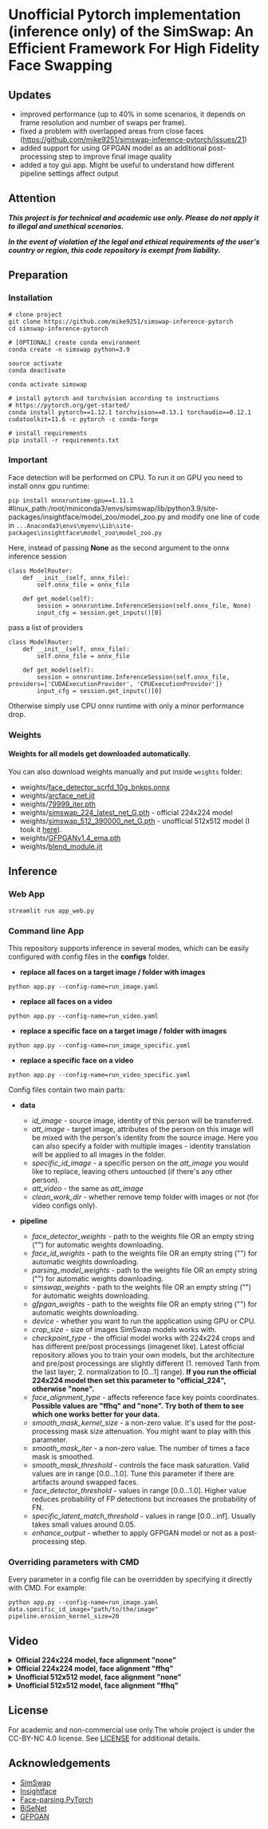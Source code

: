 # Unofficial Pytorch implementation (**inference only**) of the SimSwap: An Efficient Framework For High Fidelity Face Swapping

## Updates
- improved performance (up to 40% in some scenarios, it depends on frame resolution and number of swaps per frame).
- fixed a problem with overlapped areas from close faces (https://github.com/mike9251/simswap-inference-pytorch/issues/21)
- added support for using GFPGAN model as an additional post-processing step to improve final image quality
- added a toy gui app. Might be useful to understand how different pipeline settings affect output

## Attention
***This project is for technical and academic use only. Please do not apply it to illegal and unethical scenarios.***

***In the event of violation of the legal and ethical requirements of the user's country or region, this code repository is exempt from liability.***

## Preparation
### Installation
```
# clone project
git clone https://github.com/mike9251/simswap-inference-pytorch
cd simswap-inference-pytorch

# [OPTIONAL] create conda environment
conda create -n simswap python=3.9

source activate
conda deactivate

conda activate simswap

# install pytorch and torchvision according to instructions
# https://pytorch.org/get-started/
conda install pytorch==1.12.1 torchvision==0.13.1 torchaudio==0.12.1 cudatoolkit=11.6 -c pytorch -c conda-forge

# install requirements
pip install -r requirements.txt
```

### Important
Face detection will be performed on CPU. To run it on GPU you need to install onnx gpu runtime:

```pip install onnxruntime-gpu==1.11.1```
#linux_path:/root/miniconda3/envs/simswap/lib/python3.9/site-packages/insightface/model_zoo/model_zoo.py
and modify one line of code in ```...Anaconda3\envs\myenv\Lib\site-packages\insightface\model_zoo\model_zoo.py```

Here, instead of passing **None** as the second argument to the onnx inference session
```angular2html
class ModelRouter:
    def __init__(self, onnx_file):
        self.onnx_file = onnx_file

    def get_model(self):
        session = onnxruntime.InferenceSession(self.onnx_file, None)
        input_cfg = session.get_inputs()[0]
```
pass a list of providers
```angular2html
class ModelRouter:
    def __init__(self, onnx_file):
        self.onnx_file = onnx_file

    def get_model(self):
        session = onnxruntime.InferenceSession(self.onnx_file, providers=['CUDAExecutionProvider', 'CPUExecutionProvider'])
        input_cfg = session.get_inputs()[0]
```
Otherwise simply use CPU onnx runtime with only a minor performance drop.

### Weights
#### Weights for all models get downloaded automatically.

You can also download weights manually and put inside `weights` folder:

- weights/<a href="https://github.com/mike9251/simswap-inference-pytorch/releases/download/weights/face_detector_scrfd_10g_bnkps.onnx">face_detector_scrfd_10g_bnkps.onnx</a>
- weights/<a href="https://github.com/mike9251/simswap-inference-pytorch/releases/download/weights/arcface_net.jit">arcface_net.jit</a>
- weights/<a href="https://github.com/mike9251/simswap-inference-pytorch/releases/download/weights/parsing_model_79999_iter.pth">79999_iter.pth</a>
- weights/<a href="https://github.com/mike9251/simswap-inference-pytorch/releases/download/weights/simswap_224_latest_net_G.pth">simswap_224_latest_net_G.pth</a> - official 224x224 model
- weights/<a href="https://github.com/mike9251/simswap-inference-pytorch/releases/download/weights/simswap_512_390000_net_G.pth">simswap_512_390000_net_G.pth</a> - unofficial 512x512 model (I took it <a href="https://github.com/neuralchen/SimSwap/issues/255">here</a>).
- weights/<a href="https://github.com/mike9251/simswap-inference-pytorch/releases/download/v1.1/GFPGANv1.4_ema.pth">GFPGANv1.4_ema.pth</a>
- weights/<a href="https://github.com/mike9251/simswap-inference-pytorch/releases/download/v1.2/blend_module.jit">blend_module.jit</a>

## Inference
### Web App
```angular2html
streamlit run app_web.py
```

### Command line App
This repository supports inference in several modes, which can be easily configured with config files in the **configs** folder.
- **replace all faces on a target image / folder with images**
```angular2html
python app.py --config-name=run_image.yaml
```

- **replace all faces on a video**
```angular2html
python app.py --config-name=run_video.yaml
```

- **replace a specific face on a target image / folder with images**
```angular2html
python app.py --config-name=run_image_specific.yaml
```

- **replace a specific face on a video**
```angular2html
python app.py --config-name=run_video_specific.yaml
```

Config files contain two main parts:

- **data**
  - *id_image* - source image, identity of this person will be transferred.
  - *att_image* - target image, attributes of the person on this image will be mixed with the person's identity from the source image. Here you can also specify a folder with multiple images - identity translation will be applied to all images in the folder.
  - *specific_id_image* - a specific person on the *att_image* you would like to replace, leaving others untouched (if there's any other person).
  - *att_video* - the same as *att_image*
  - *clean_work_dir* - whether remove temp folder with images or not (for video configs only).


- **pipeline**
  - *face_detector_weights* - path to the weights file OR an empty string ("") for automatic weights downloading.
  - *face_id_weights* - path to the weights file OR an empty string ("") for automatic weights downloading.
  - *parsing_model_weights* - path to the weights file OR an empty string ("") for automatic weights downloading.
  - *simswap_weights* - path to the weights file OR an empty string ("") for automatic weights downloading.
  - *gfpgan_weights* - path to the weights file OR an empty string ("") for automatic weights downloading.
  - *device* - whether you want to run the application using GPU or CPU.
  - *crop_size* - size of images SimSwap models works with.
  - *checkpoint_type* - the official model works with 224x224 crops and has different pre/post processings (imagenet like). Latest official repository allows you to train your own models, but the architecture and pre/post processings are slightly different (1. removed Tanh from the last layer; 2. normalization to [0...1] range). **If you run the official 224x224 model then set this parameter to "official_224", otherwise "none".**
  - *face_alignment_type* - affects reference face key points coordinates. **Possible values are "ffhq" and "none". Try both of them to see which one works better for your data.**
  - *smooth_mask_kernel_size* - a non-zero value. It's used for the post-processing mask size attenuation. You might want to play with this parameter.
  - *smooth_mask_iter* - a non-zero value. The number of times a face mask is smoothed.
  - *smooth_mask_threshold* - controls the face mask saturation. Valid values are in range [0.0...1.0]. Tune this parameter if there are artifacts around swapped faces.
  - *face_detector_threshold* - values in range [0.0...1.0]. Higher value reduces probability of FP detections but increases the probability of FN.
  - *specific_latent_match_threshold* - values in range [0.0...inf]. Usually takes small values around 0.05.
  - *enhance_output* - whether to apply GFPGAN model or not as a post-processing step.


### Overriding parameters with CMD
Every parameter in a config file can be overridden by specifying it directly with CMD. For example:

```angular2html
python app.py --config-name=run_image.yaml data.specific_id_image="path/to/the/image" pipeline.erosion_kernel_size=20
```

## Video

<details>
<summary><b>Official 224x224 model, face alignment "none"</b></summary>

[![Video](https://i.imgur.com/iCujdRB.jpg)](https://vimeo.com/728346715)

</details>

<details>
<summary><b>Official 224x224 model, face alignment "ffhq"</b></summary>

[![Video](https://i.imgur.com/48hjJO4.jpg)](https://vimeo.com/728348520)

</details>

<details>
<summary><b>Unofficial 512x512 model, face alignment "none"</b></summary>

[![Video](https://i.imgur.com/rRltD4U.jpg)](https://vimeo.com/728346542)

</details>

<details>
<summary><b>Unofficial 512x512 model, face alignment "ffhq"</b></summary>

[![Video](https://i.imgur.com/gFkpyXS.jpg)](https://vimeo.com/728349219)

</details>

## License
For academic and non-commercial use only.The whole project is under the CC-BY-NC 4.0 license. See [LICENSE](https://github.com/neuralchen/SimSwap/blob/main/LICENSE) for additional details.

## Acknowledgements

<!--ts-->
* [SimSwap](https://github.com/neuralchen/SimSwap)
* [Insightface](https://github.com/deepinsight/insightface)
* [Face-parsing.PyTorch](https://github.com/zllrunning/face-parsing.PyTorch)
* [BiSeNet](https://github.com/CoinCheung/BiSeNet)
* [GFPGAN](https://github.com/TencentARC/GFPGAN)
<!--te-->
